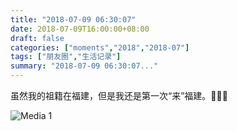 ```yaml
---
title: "2018-07-09 06:30:07"
date: 2018-07-09T16:00:00+08:00
draft: false
categories: ["moments","2018","2018-07"]
tags: ["朋友圈","生活记录"]
summary: "2018-07-09 06:30:07..."
---
```


虽然我的祖籍在福建，但是我还是第一次“来”福建。🌈🌈🌈

![Media 1](/Moments/photos/2018-07-09/201807090630070.jpg)

